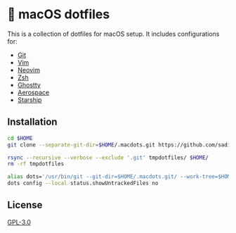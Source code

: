 #  macOS dotfiles

This is a collection of dotfiles for macOS setup. It includes configurations for:

- [Git](.gitconfig)
- [Vim](.vimrc)
- [Neovim](https://github.com/sadiksaifi/nvim.git)
- [Zsh](.config/zsh/.zshrc)
- [Ghostty](.config/ghostty/config)
- [Aerospace](.config/aerospace/aerospace.toml)
- [Starship](.config/starship.toml)

## Installation

```bash
cd $HOME
git clone --separate-git-dir=$HOME/.macdots.git https://github.com/sadiksaifi/macdots.git tmpdotfiles

rsync --recursive --verbose --exclude '.git' tmpdotfiles/ $HOME/
rm -rf tmpdotfiles

alias dots='/usr/bin/git --git-dir=$HOME/.macdots.git/ --work-tree=$HOME'
dots config --local status.showUntrackedFiles no
```

## License

[GPL-3.0](LICENSE)
